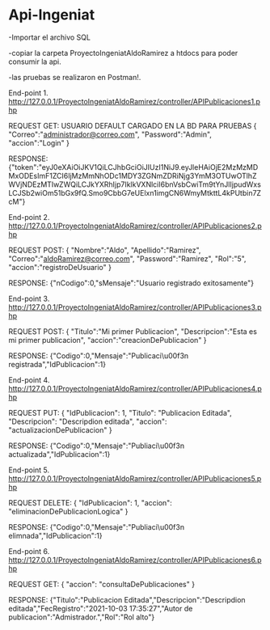 # Api-Ingeniat

-Importar el archivo SQL 

-copiar la carpeta ProyectoIngeniatAldoRamirez a htdocs para poder consumir la api. 

-las pruebas se realizaron en Postman!.

 End-point 1. http://127.0.0.1/ProyectoIngeniatAldoRamirez/controller/APIPublicaciones1.php


  REQUEST GET: USUARIO DEFAULT CARGADO EN LA BD PARA PRUEBAS { "Correo":"administrador@correo.com", "Password":"Admin", "accion":"Login" }
  
  RESPONSE: {"token":"eyJ0eXAiOiJKV1QiLCJhbGciOiJIUzI1NiJ9.eyJleHAiOjE2MzMzMDMxODEsImF1ZCI6IjMzMmNhODc1MDY3ZGNmZDRiNjg3YmM3OTUwOTlhZWVjNDEzMTIwZWQiLCJkYXRhIjp7IklkVXNlciI6bnVsbCwiTm9tYnJlIjpudWxsLCJSb2wiOm51bGx9fQ.Smo9CbbG7eUElxn1imgCN6WmyMtkttL4kPUtbin7ZcM"}
  
   End-point 2. http://127.0.0.1/ProyectoIngeniatAldoRamirez/controller/APIPublicaciones2.php
  
  REQUEST POST: { "Nombre":"Aldo", "Apellido":"Ramirez", "Correo":"aldoRamirez@correo.com", "Password":"Ramirez", "Rol":"5", "accion":"registroDeUsuario" }
  
  RESPONSE: {"nCodigo":0,"sMensaje":"Usuario registrado exitosamente"}
  
  End-point 3. http://127.0.0.1/ProyectoIngeniatAldoRamirez/controller/APIPublicaciones3.php
  
  REQUEST POST: { "Titulo":"Mi primer Publicacion", "Descripcion":"Esta es mi primer publicacion", "accion":"creacionDePublicacion" }
  
  RESPONSE: {"Codigo":0,"Mensaje":"Publicaci\u00f3n registrada","IdPublicacion":1}
  
  End-point 4. http://127.0.0.1/ProyectoIngeniatAldoRamirez/controller/APIPublicaciones4.php
  
  REQUEST PUT:  { "IdPublicacion": 1, "Titulo": "Publicacion Editada", "Descripcion": "Descripdion editada", "accion": "actualizacionDePublicacion" }
  
  RESPONSE: {"Codigo":0,"Mensaje":"Publiaci\u00f3n actualizada","IdPublicacion":1}
  
  End-point 5. http://127.0.0.1/ProyectoIngeniatAldoRamirez/controller/APIPublicaciones5.php
  
  REQUEST DELETE: { "IdPublicacion": 1, "accion": "eliminacionDePublicacionLogica" }
  
  RESPONSE: {"Codigo":0,"Mensaje":"Publiaci\u00f3n elimnada","IdPublicacion":1}
  
  End-point 6. http://127.0.0.1/ProyectoIngeniatAldoRamirez/controller/APIPublicaciones6.php
  
  REQUEST GET:  { "accion": "consultaDePublicaciones" } 
  
  RESPONSE: {"Titulo":"Publicacion Editada","Descripcion":"Descripdion editada","FecRegistro":"2021-10-03 17:35:27","Autor de publicacion":"Admistrador.","Rol":"Rol alto"}
